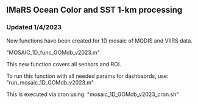 ## IMaRS Ocean Color and SST 1-km processing 
### Updated 1/4/2023

New functions have been created for 1D mosaic of MODIS and VIIRS data.

"MOSAIC_1D_func_GOMdb_v2023.m"

This new function covers all sensors and ROI.

To run this function with all needed params for dashbaords, use: "run_mosaic_1D_GOMdb_v2023.m"

This is executed via cron using: "mosaic_1D_GOMdb_v2023_cron.sh"
